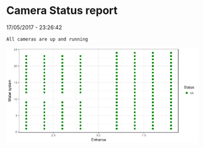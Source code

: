Camera Status report
================
17/05/2017 - 23:26:42

    All cameras are up and running

![](camreport_files/figure-markdown_github/unnamed-chunk-2-1.png)
